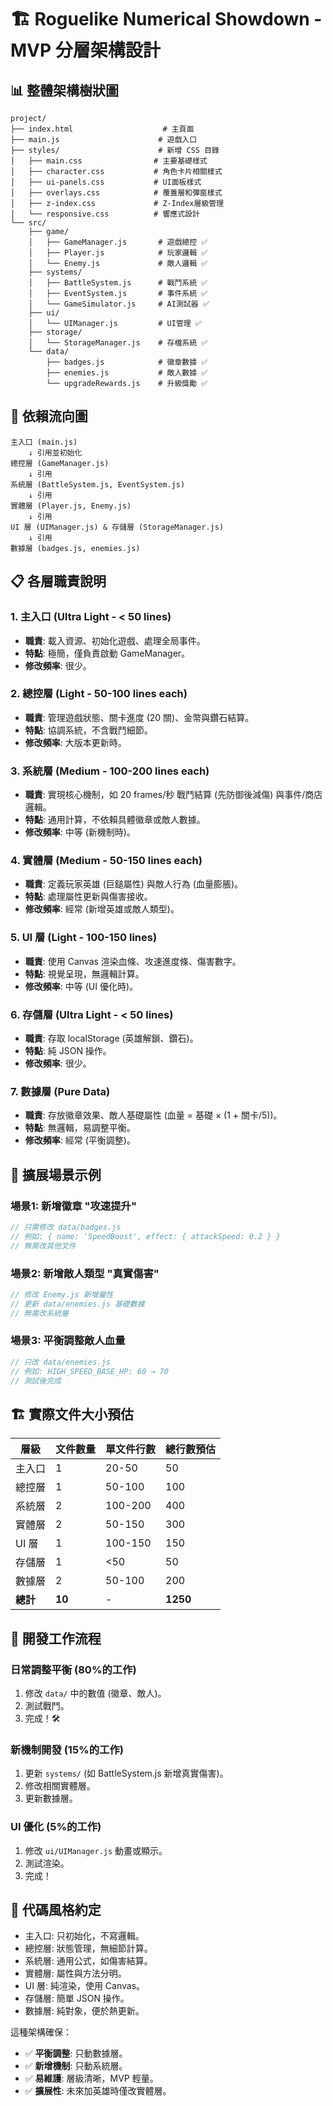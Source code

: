 # 🏗️ Roguelike Numerical Showdown - MVP 分層架構設計

## 📊 整體架構樹狀圖

```
project/
├── index.html                    # 主頁面
├── main.js                      # 遊戲入口
├── styles/                      # 新增 CSS 目錄
│   ├── main.css                # 主要基礎樣式
│   ├── character.css           # 角色卡片相關樣式
│   ├── ui-panels.css           # UI面板樣式
│   ├── overlays.css            # 覆蓋層和彈窗樣式
│   ├── z-index.css             # Z-Index層級管理
│   └── responsive.css          # 響應式設計
└── src/
    ├── game/
    │   ├── GameManager.js       # 遊戲總控 ✅
    │   ├── Player.js            # 玩家邏輯 ✅
    │   └── Enemy.js             # 敵人邏輯 ✅
    ├── systems/
    │   ├── BattleSystem.js      # 戰鬥系統 ✅
    │   ├── EventSystem.js       # 事件系統 ✅
    │   └── GameSimulator.js     # AI測試器 ✅
    ├── ui/
    │   └── UIManager.js         # UI管理 ✅
    ├── storage/
    │   └── StorageManager.js    # 存檔系統 ✅
    └── data/
        ├── badges.js            # 徽章數據 ✅
        ├── enemies.js           # 敵人數據 ✅
        └── upgradeRewards.js    # 升級獎勵 ✅
```

## 🔄 依賴流向圖

```
主入口 (main.js)
    ↓ 引用並初始化
總控層 (GameManager.js)
    ↓ 引用
系統層 (BattleSystem.js, EventSystem.js)
    ↓ 引用
實體層 (Player.js, Enemy.js)
    ↓ 引用
UI 層 (UIManager.js) & 存儲層 (StorageManager.js)
    ↓ 引用
數據層 (badges.js, enemies.js)
```

## 📋 各層職責說明

### 1. 主入口 (Ultra Light - < 50 lines)
- **職責**: 載入資源、初始化遊戲、處理全局事件。
- **特點**: 極簡，僅負責啟動 GameManager。
- **修改頻率**: 很少。

### 2. 總控層 (Light - 50-100 lines each)
- **職責**: 管理遊戲狀態、關卡進度 (20 關)、金幣與鑽石結算。
- **特點**: 協調系統，不含戰鬥細節。
- **修改頻率**: 大版本更新時。

### 3. 系統層 (Medium - 100-200 lines each)
- **職責**: 實現核心機制，如 20 frames/秒 戰鬥結算 (先防御後減傷) 與事件/商店邏輯。
- **特點**: 通用計算，不依賴具體徽章或敵人數據。
- **修改頻率**: 中等 (新機制時)。

### 4. 實體層 (Medium - 50-150 lines each)
- **職責**: 定義玩家英雄 (巨鎚屬性) 與敵人行為 (血量膨脹)。
- **特點**: 處理屬性更新與傷害接收。
- **修改頻率**: 經常 (新增英雄或敵人類型)。

### 5. UI 層 (Light - 100-150 lines)
- **職責**: 使用 Canvas 渲染血條、攻速進度條、傷害數字。
- **特點**: 視覺呈現，無邏輯計算。
- **修改頻率**: 中等 (UI 優化時)。

### 6. 存儲層 (Ultra Light - < 50 lines)
- **職責**: 存取 localStorage (英雄解鎖、鑽石)。
- **特點**: 純 JSON 操作。
- **修改頻率**: 很少。

### 7. 數據層 (Pure Data)
- **職責**: 存放徽章效果、敵人基礎屬性 (血量 = 基礎 × (1 + 關卡/5))。
- **特點**: 無邏輯，易調整平衡。
- **修改頻率**: 經常 (平衡調整)。

## 🎯 擴展場景示例

### 場景1: 新增徽章 "攻速提升"
```javascript
// 只需修改 data/badges.js
// 例如: { name: 'SpeedBoost', effect: { attackSpeed: 0.2 } }
// 無需改其他文件
```

### 場景2: 新增敵人類型 "真實傷害"
```javascript
// 修改 Enemy.js 新增屬性
// 更新 data/enemies.js 基礎數據
// 無需改系統層
```

### 場景3: 平衡調整敵人血量
```javascript
// 只改 data/enemies.js
// 例如: HIGH_SPEED_BASE_HP: 60 → 70
// 測試後完成
```

## 🏗️ 實際文件大小預估

| 層級 | 文件數量 | 單文件行數 | 總行數預估 |
|------|----------|------------|------------|
| 主入口 | 1 | 20-50 | 50 |
| 總控層 | 1 | 50-100 | 100 |
| 系統層 | 2 | 100-200 | 400 |
| 實體層 | 2 | 50-150 | 300 |
| UI 層 | 1 | 100-150 | 150 |
| 存儲層 | 1 | <50 | 50 |
| 數據層 | 2 | 50-100 | 200 |
| **總計** | **10** | - | **1250** |

## 🔧 開發工作流程

### 日常調整平衡 (80%的工作)
1. 修改 `data/` 中的數值 (徽章、敵人)。
2. 測試戰鬥。
3. 完成！🛠️

### 新機制開發 (15%的工作)
1. 更新 `systems/` (如 BattleSystem.js 新增真實傷害)。
2. 修改相關實體層。
3. 更新數據層。

### UI 優化 (5%的工作)
1. 修改 `ui/UIManager.js` 動畫或顯示。
2. 測試渲染。
3. 完成！

## 🎨 代碼風格約定

- 主入口: 只初始化，不寫邏輯。
- 總控層: 狀態管理，無細節計算。
- 系統層: 通用公式，如傷害結算。
- 實體層: 屬性與方法分明。
- UI 層: 純渲染，使用 Canvas。
- 存儲層: 簡單 JSON 操作。
- 數據層: 純對象，便於熱更新。

這種架構確保：
- ✅ **平衡調整**: 只動數據層。
- ✅ **新增機制**: 只動系統層。
- ✅ **易維護**: 層級清晰，MVP 輕量。
- ✅ **擴展性**: 未來加英雄時僅改實體層。